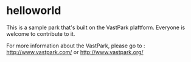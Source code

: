 helloworld
==========

This is a sample park that's built on the VastPark plaftform. Everyone is welcome to contribute to it.

For more information about the VastPark, please go to : http://www.vastpark.com/ or http://www.vastpark.org/